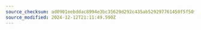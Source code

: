 ```yaml
---
source_checksum: ad0901eebddac8994e3bc35629d292c435ab529297761450f5f50f4b15e8b38d
source_modified: 2024-12-12T21:11:49.590Z
---
```


